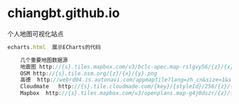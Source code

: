 chiangbt.github.io
==================
个人地图可视化站点
```javascript
echarts.html  展示ECharts的代码
```
```javascript
    几个重要地图数据源
    地震图 http://{s}.tiles.mapbox.com/v3/bclc-apec.map-rslgvy56/{z}/{x}/{y}.png
    OSM http://{s}.tile.osm.org/{z}/{x}/{y}.png
    高德  http://webrd04.is.autonavi.com/appmaptile?lang=zh_cn&size=1&scale=1&style=8&x={x}&y={y}&z={z}
    Cloudmate   http://{s}.tile.cloudmade.com/{key}/{styleId}/256/{z}/{x}/{y}.png   [注意设置key和styleId]
    Mapbox  http://{s}.tiles.mapbox.com/v3/openplans.map-g4j0dszr/{z}/{x}/{y}.png
```

